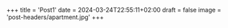 +++
title = 'Post1'
date = 2024-03-24T22:55:11+02:00
draft = false
image = 'post-headers/apartment.jpg'
+++
